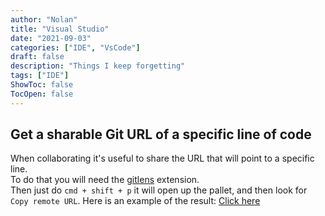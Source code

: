 ```yaml
---
author: "Nolan"
title: "Visual Studio"
date: "2021-09-03"
categories: ["IDE", "VsCode"]
draft: false
description: "Things I keep forgetting"
tags: ["IDE"]
ShowToc: false
TocOpen: false
---
```


## Get a sharable Git URL of a specific line of code

When collaborating it's useful to share the URL that will point to a specific line.  
To do that you will need the [gitlens](https://marketplace.visualstudio.com/items?itemName=eamodio.gitlens) extension.  
Then just do `cmd + shift + p` it will open up the pallet, and then look for `Copy remote URL`.
Here is an example of the result: [Click here](https://github.com/emirot/blog/blob/e0c73901bd6357eb4db43a1e2595a2a6c110e48c/blog/content/posts/visual_studio.md#L18)